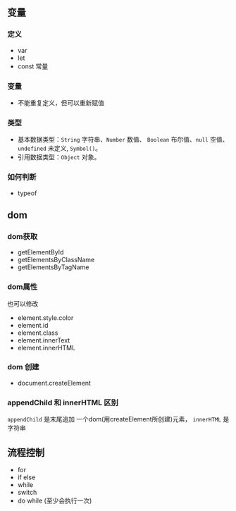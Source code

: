 ## 变量
### 定义
- var
- let
- const 常量
### 变量
- 不能重复定义，但可以重新赋值
### 类型
- 基本数据类型：`String` 字符串、`Number` 数值、
  `Boolean` 布尔值、`null` 空值、`undefined` 未定义, `Symbol()`。
- 引用数据类型：`Object` 对象。

### 如何判断
- typeof
## dom
### dom获取
- getElementById
- getElementsByClassName
- getElementsByTagName
### dom属性 
也可以修改
- element.style.color
- element.id
- element.class
- element.innerText
- element.innerHTML
### dom 创建
- document.createElement
### appendChild 和 innerHTML 区别
`appendChild` 是末尾追加 一个dom(用createElement所创建)元素，
`innerHTML` 是字符串
## 流程控制
- for
- if else
- while
- switch
- do while (至少会执行一次)

